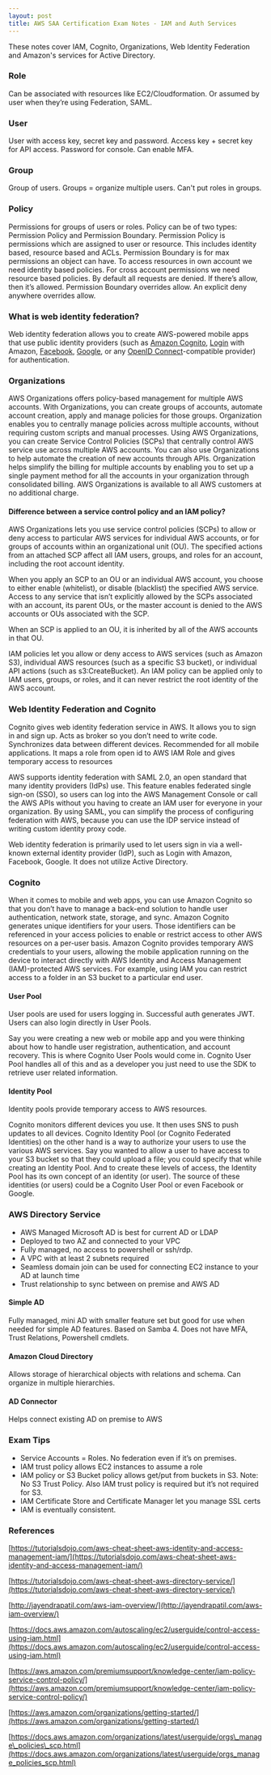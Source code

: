 ```yaml
---
layout: post
title: AWS SAA Certification Exam Notes - IAM and Auth Services
---
```


These notes cover IAM, Cognito, Organizations, Web Identity Federation and Amazon's services for Active Directory.

### Role

Can be associated with resources like EC2/Cloudformation. Or assumed by user when they’re using Federation, SAML.

### User

User with access key, secret key and password. Access key + secret key for API access. Password for console. Can enable MFA.

### Group

Group of users. Groups = organize multiple users. Can't put roles in groups.

### Policy

Permissions for groups of users or roles. Policy can be of two types: Permission Policy and Permission Boundary. Permission Policy is permissions which are assigned to user or resource. This includes identity based, resource based and ACLs. Permission Boundary is for max permissions an object can have. To access resources in own account we need identity based policies. For cross account permissions we need resource based policies. By default all requests are denied. If there’s allow, then it’s allowed. Permission Boundary overrides allow. An explicit deny anywhere overrides allow.

### What is web identity federation?

Web identity federation allows you to create AWS-powered mobile apps that use public identity providers (such as [Amazon Cognito](https://aws.amazon.com/cognito/), [Login](http://login.amazon.com/) with Amazon, [Facebook](https://www.facebook.com/about/login), [Google](https://developers.google.com/+/), or any [OpenID Connect](http://openid.net/connect/)-compatible provider) for authentication.


### Organizations

AWS Organizations offers policy-based management for multiple AWS accounts. With Organizations, you can create groups of accounts, automate account creation, apply and manage policies for those groups. Organization enables you to centrally manage policies across multiple accounts, without requiring custom scripts and manual processes. Using AWS Organizations, you can create Service Control Policies (SCPs) that centrally control AWS service use across multiple AWS accounts. You can also use Organizations to help automate the creation of new accounts through APIs. Organization helps simplify the billing for multiple accounts by enabling you to set up a single payment method for all the accounts in your organization through consolidated billing. AWS Organizations is available to all AWS customers at no additional charge.

#### Difference between a service control policy and an IAM policy?

AWS Organizations lets you use service control policies (SCPs) to allow or deny access to particular AWS services for individual AWS accounts, or for groups of accounts within an organizational unit (OU). The specified actions from an attached SCP affect all IAM users, groups, and roles for an account, including the root account identity.

When you apply an SCP to an OU or an individual AWS account, you choose to either enable (whitelist), or disable (blacklist) the specified AWS service. Access to any service that isn’t explicitly allowed by the SCPs associated with an account, its parent OUs, or the master account is denied to the AWS accounts or OUs associated with the SCP.

When an SCP is applied to an OU, it is inherited by all of the AWS accounts in that OU.

IAM policies let you allow or deny access to AWS services (such as Amazon S3), individual AWS resources (such as a specific S3 bucket), or individual API actions (such as s3:CreateBucket). An IAM policy can be applied only to IAM users, groups, or roles, and it can never restrict the root identity of the AWS account.

### Web Identity Federation and Cognito

Cognito gives web identity federation service in AWS. It allows you to sign in and sign up. Acts as broker so you don’t need to write code. Synchronizes data between different devices. Recommended for all mobile applications. It maps a role from open id to AWS IAM Role and gives temporary access to resources

AWS supports identity federation with SAML 2.0, an open standard that many identity providers (IdPs) use. This feature enables federated single sign-on (SSO), so users can log into the AWS Management Console or call the AWS APIs without you having to create an IAM user for everyone in your organization. By using SAML, you can simplify the process of configuring federation with AWS, because you can use the IDP service instead of writing custom identity proxy code.

Web identity federation is primarily used to let users sign in via a well-known external identity provider (IdP), such as Login with Amazon, Facebook, Google. It does not utilize Active Directory.

### Cognito

When it comes to mobile and web apps, you can use Amazon Cognito so that you don’t have to manage a back-end solution to handle user authentication, network state, storage, and sync. Amazon Cognito generates unique identifiers for your users. Those identifiers can be referenced in your access policies to enable or restrict access to other AWS resources on a per-user basis. Amazon Cognito provides temporary AWS credentials to your users, allowing the mobile application running on the device to interact directly with AWS Identity and Access Management (IAM)-protected AWS services. For example, using IAM you can restrict access to a folder in an S3 bucket to a particular end user.

#### User Pool

User pools are used for users logging in. Successful auth generates JWT. Users can also login directly in User Pools.

Say you were creating a new web or mobile app and you were thinking about how to handle user registration, authentication, and account recovery. This is where Cognito User Pools would come in. Cognito User Pool handles all of this and as a developer you just need to use the SDK to retrieve user related information.

#### Identity Pool

Identity pools provide temporary access to AWS resources.

Cognito monitors different devices you use. It then uses SNS to push updates to all devices. Cognito Identity Pool (or Cognito Federated Identities) on the other hand is a way to authorize your users to use the various AWS services. Say you wanted to allow a user to have access to your S3 bucket so that they could upload a file; you could specify that while creating an Identity Pool. And to create these levels of access, the Identity Pool has its own concept of an identity (or user). The source of these identities (or users) could be a Cognito User Pool or even Facebook or Google.

### AWS Directory Service

-   AWS Managed Microsoft AD is best for current AD or LDAP
-   Deployed to two AZ and connected to your VPC
-   Fully managed, no access to powershell or ssh/rdp.
-   A VPC with at least 2 subnets required
-   Seamless domain join can be used for connecting EC2 instance to your AD at launch time
-   Trust relationship to sync between on premise and AWS AD

#### Simple AD

Fully managed, mini AD with smaller feature set but good for use when needed for simple AD features. Based on Samba 4. Does not have MFA, Trust Relations, Powershell cmdlets.

#### Amazon Cloud Directory

Allows storage of hierarchical objects with relations and schema. Can organize in multiple hierarchies.

#### AD Connector

Helps connect existing AD on premise to AWS

### Exam Tips

-   Service Accounts = Roles. No federation even if it’s on premises.
-   IAM trust policy allows EC2 instances to assume a role
-   IAM policy or S3 Bucket policy allows get/put from buckets in S3. Note: No S3 Trust Policy. Also IAM trust policy is required but it’s not required for S3.
-   IAM Certificate Store and Certificate Manager let you manage SSL certs
-   IAM is eventually consistent.

### References

[https://tutorialsdojo.com/aws-cheat-sheet-aws-identity-and-access-management-iam/](https://tutorialsdojo.com/aws-cheat-sheet-aws-identity-and-access-management-iam/)

[https://tutorialsdojo.com/aws-cheat-sheet-aws-directory-service/](https://tutorialsdojo.com/aws-cheat-sheet-aws-directory-service/)

[http://jayendrapatil.com/aws-iam-overview/](http://jayendrapatil.com/aws-iam-overview/)

[https://docs.aws.amazon.com/autoscaling/ec2/userguide/control-access-using-iam.html](https://docs.aws.amazon.com/autoscaling/ec2/userguide/control-access-using-iam.html)

[https://aws.amazon.com/premiumsupport/knowledge-center/iam-policy-service-control-policy/](https://aws.amazon.com/premiumsupport/knowledge-center/iam-policy-service-control-policy/)

[https://aws.amazon.com/organizations/getting-started/](https://aws.amazon.com/organizations/getting-started/)

[https://docs.aws.amazon.com/organizations/latest/userguide/orgs\_manage\_policies\_scp.html](https://docs.aws.amazon.com/organizations/latest/userguide/orgs_manage_policies_scp.html)